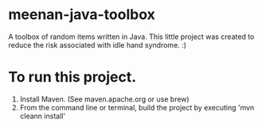 # meenan-java-toolbox
A toolbox of random items written in Java. This little project was created to reduce the risk associated with idle hand syndrome. :)

# To run this project.
1. Install Maven. (See maven.apache.org or use brew)
2. From the command line or terminal, build the project by executing 'mvn cleann install'

